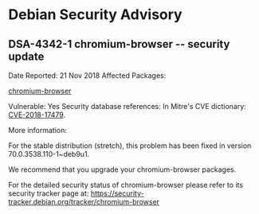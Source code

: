 
Debian Security Advisory
========================


DSA-4342-1 chromium-browser -- security update
----------------------------------------------



Date Reported:
21 Nov 2018
Affected Packages:

[chromium-browser](https://packages.debian.org/src:chromium-browser)

Vulnerable:
Yes
Security database references:
In Mitre's CVE dictionary: [CVE-2018-17479](https://security-tracker.debian.org/tracker/CVE-2018-17479).  

More information:

For the stable distribution (stretch), this problem has been fixed in
version 70.0.3538.110-1~deb9u1.


We recommend that you upgrade your chromium-browser packages.


For the detailed security status of chromium-browser please refer to
its security tracker page at:
<https://security-tracker.debian.org/tracker/chromium-browser>






